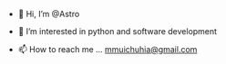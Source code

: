 - 👋 Hi, I’m @Astro
- 👀 I’m interested in python and software development

- 📫 How to reach me ...
mmuichuhia@gmail.com
<!---
Astro-cmd/Astro-cmd is a ✨ special ✨ repository because its `README.md` (this file) appears on your GitHub profile.
You can click the Preview link to take a look at your changes.
--->
